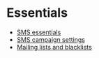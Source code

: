# Essentials

  * [SMS essentials](essentials/sms_essentials)
  * [SMS campaign settings](essentials/sms_campaign_settings)
  * [Mailing lists and blacklists](essentials/mailing_lists_blacklists)

